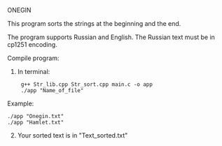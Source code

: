 ONEGIN

This program sorts the strings at the beginning and the end.

The program supports Russian and English. The Russian text must be in cp1251 encoding.

Compile program:

1) In terminal:

        g++ Str_lib.cpp Str_sort.cpp main.c -o app
        ./app "Name_of_file"   
  
Example: 

    ./app "Onegin.txt" 
    ./app "Hamlet.txt"
         
2) Your sorted text is in "Text_sorted.txt"
